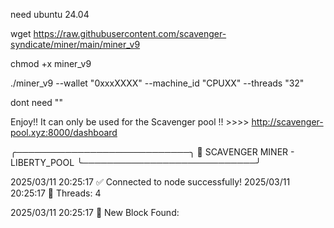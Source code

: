 need ubuntu 24.04

wget https://raw.githubusercontent.com/scavenger-syndicate/miner/main/miner_v9

chmod +x miner_v9

./miner_v9 --wallet "0xxxXXXX" --machine_id "CPUXX" --threads "32"

dont need ""

Enjoy!!  It can only be used for the Scavenger pool !! >>>> http://scavenger-pool.xyz:8000/dashboard 



╭────────────────────────────╮
💎 SCAVENGER MINER - LIBERTY_POOL
╰────────────────────────────╯

2025/03/11 20:25:17 ✅ Connected to node successfully!
2025/03/11 20:25:17 🔧 Threads: 4

2025/03/11 20:25:17 🚀 New Block Found:
